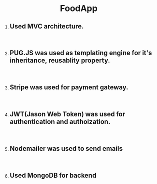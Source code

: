 <div align="center"><h1>FoodApp</h1></div>
<ol>
  <li><h2> Used MVC architecture.</h2></li>
  <br>
  <li><h2> PUG.JS was used as templating engine for it's inheritance, reusablity property.</h2></li>
  <br>
  <li><h2> Stripe was used for payment gateway.</h2></li>
  <br>
  <li><h2> JWT(Jason Web Token) was used for authentication and authoization.</h2></li>
  <br>
  <li><h2> Nodemailer was used to send emails</h2></li>
  <br>
  <li><h2> Used MongoDB for backend</h2></li>
  <br>
  </ol>
